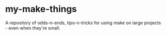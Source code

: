 # my-make-things
A repository of odds-n-ends, tips-n-tricks for using make on large projects - even when they're small.

